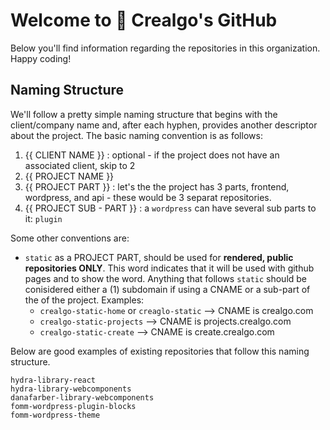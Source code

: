 # Welcome to :tomato: Crealgo's GitHub

Below you'll find information regarding the repositories in this organization. Happy coding!

## Naming Structure

We'll follow a pretty simple naming structure that begins with the client/company name and, after each hyphen, provides another descriptor about the project. The basic naming convention is as follows: 

1. {{ CLIENT NAME }} : optional - if the project does not have an associated client, skip to 2
2. {{ PROJECT NAME }}
3. {{ PROJECT PART }} : let's the the project has 3 parts, frontend, wordpress, and api - these would be 3 separat repositories.
4. {{ PROJECT SUB - PART }} : a `wordpress` can have several sub parts to it: `plugin`

Some other conventions are:
- `static` as a PROJECT PART, should be used for **rendered, public repositories ONLY**. This word indicates that it will be used with github pages and to show the word. Anything that follows `static` should be conisidered either a (1) subdomain if using a CNAME or a sub-part of the of the project. Examples:
  - `crealgo-static-home` or `creaglo-static`    --> CNAME is crealgo.com
  - `crealgo-static-projects`                    --> CNAME is projects.crealgo.com
  - `crealgo-static-create`                      --> CNAME is create.crealgo.com

Below are good examples of existing repositories that follow this naming structure.

```
hydra-library-react
hydra-library-webcomponents
danafarber-library-webcomponents
fomm-wordpress-plugin-blocks
fomm-wordpress-theme
```
